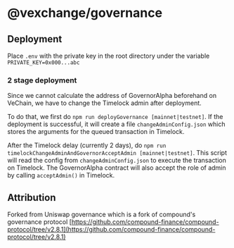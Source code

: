 # @vexchange/governance


## Deployment

Place `.env` with the private key in the root directory under the variable `PRIVATE_KEY=0x000...abc`

### 2 stage deployment

Since we cannot calculate the address of GovernorAlpha beforehand on VeChain, we have to change the Timelock admin after deployment. 

To do that, we first do `npm run deployGovernance [mainnet|testnet]`. If the deployment is successful, it will create a file `changeAdminConfig.json` which stores the arguments for the queued transaction in Timelock. 

After the Timelock delay (currently 2 days), do `npm run timelockChangeAdminAndGovernorAcceptAdmin [mainnet|testnet]`. This script will read the config from `changeAdminConfig.json` to execute the transaction on Timelock. The GovernorAlpha contract will also accept the role of admin by calling `acceptAdmin()` in Timelock.


## Attribution

Forked from Uniswap governance which is a fork of compound's governance protocol
[https://github.com/compound-finance/compound-protocol/tree/v2.8.1](https://github.com/compound-finance/compound-protocol/tree/v2.8.1)
